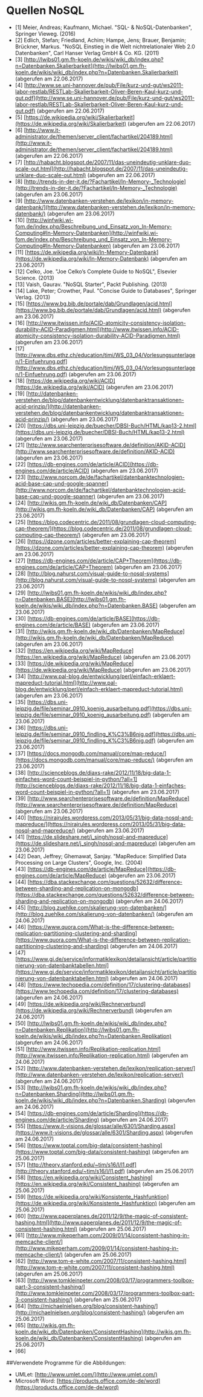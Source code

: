 # Quellen NoSQL

* [1] Meier, Andreas; Kaufmann, Michael. "SQL- & NoSQL-Datenbanken", Springer Vieweg. (2016)  
* [2] Edlich, Stefan; Friedland, Achim; Hampe, Jens; Brauer, Benjamin; Brückner, Markus. "NoSQL Einstieg in die Welt nichtrelationaler Web 2.0 Datenbanken", Carl Hanser Verlag GmbH & Co. KG. (2011)  
* [3] [http://lwibs01.gm.fh-koeln.de/wikis/wiki_db/index.php?n=Datenbanken.Skalierbarkeit](http://lwibs01.gm.fh-koeln.de/wikis/wiki_db/index.php?n=Datenbanken.Skalierbarkeit) (abgerufen am 22.06.2017)  
* [4] [http://www.se.uni-hannover.de/pub/File/kurz-und-gut/ws2011-labor-restlab/RESTLab-Skalierbarkeit-Oliver-Beren-Kaul-kurz-und-gut.pdf](http://www.se.uni-hannover.de/pub/File/kurz-und-gut/ws2011-labor-restlab/RESTLab-Skalierbarkeit-Oliver-Beren-Kaul-kurz-und-gut.pdf) (abgerufen am 22.06.2017)  
* [5] [https://de.wikipedia.org/wiki/Skalierbarkeit](https://de.wikipedia.org/wiki/Skalierbarkeit) (abgerufen am 22.06.2017)  
* [6] [http://www.it-administrator.de/themen/server_client/fachartikel/204189.html](http://www.it-administrator.de/themen/server_client/fachartikel/204189.html) (abgerufen am 22.06.2017)  
* [7] [http://habacht.blogspot.de/2007/11/das-uneindeutig-unklare-duo-scale-out.html](http://habacht.blogspot.de/2007/11/das-uneindeutig-unklare-duo-scale-out.html) (abgerufen am 22.06.2017)  
* [8] [http://trends-in-der-it.de/?Fachartikel/In-Memory-_Technologie](http://trends-in-der-it.de/?Fachartikel/In-Memory-_Technologie) (abgerufen am 23.06.2017) 
* [9] [http://www.datenbanken-verstehen.de/lexikon/in-memory-datenbank/](http://www.datenbanken-verstehen.de/lexikon/in-memory-datenbank/) (abgerufen am 23.06.2017)
* [10] [http://winfwiki.wi-fom.de/index.php/Beschreibung_und_Einsatz_von_In-Memory-Computing#In-Memory-Datenbanken](http://winfwiki.wi-fom.de/index.php/Beschreibung_und_Einsatz_von_In-Memory-Computing#In-Memory-Datenbanken) (abgerufen am 23.06.2017)
* [11] [https://de.wikipedia.org/wiki/In-Memory-Datenbank](https://de.wikipedia.org/wiki/In-Memory-Datenbank) (abgerufen am 23.06.2017)
* [12] Celko, Joe. "Joe Celko’s Complete Guide to NoSQL", Elsevier Science. (2013)
* [13] Vaish, Gaurav. "NoSQL Starter", Packt Publishing. (2013)
* [14] Lake, Peter; Crowther, Paul. "Concise Guide to Databases", Springer Verlag. (2013)
* [15] [https://www.bg.bib.de/portale/dab/Grundlagen/acid.html](https://www.bg.bib.de/portale/dab/Grundlagen/acid.html) (abgerufen am 23.06.2017)
* [16] [http://www.itwissen.info/ACID-atomicity-consistency-isolation-durability-ACID-Paradigmen.html](http://www.itwissen.info/ACID-atomicity-consistency-isolation-durability-ACID-Paradigmen.html) (abgerufen am 23.06.2017)
* [17] [http://www.dbs.ethz.ch/education/timi/WS_03_04/Vorlesungsunterlagen/1-Einfuehrung.pdf](http://www.dbs.ethz.ch/education/timi/WS_03_04/Vorlesungsunterlagen/1-Einfuehrung.pdf) (abgerufen am 23.06.2017)
* [18] [https://de.wikipedia.org/wiki/ACID](https://de.wikipedia.org/wiki/ACID) (abgerufen am 23.06.2017)
* [19] [http://datenbanken-verstehen.de/blog/datenbankentwicklung/datenbanktransaktionen-acid-prinzip/](http://datenbanken-verstehen.de/blog/datenbankentwicklung/datenbanktransaktionen-acid-prinzip/) (abgerufen am 23.06.2017)
* [20] [https://dbs.uni-leipzig.de/buecher/DBSI-Buch/HTML/kap13-2.html](https://dbs.uni-leipzig.de/buecher/DBSI-Buch/HTML/kap13-2.html) (abgerufen am 23.06.2017)
* [21] [http://www.searchenterprisesoftware.de/definition/AKID-ACID](http://www.searchenterprisesoftware.de/definition/AKID-ACID) (abgerufen am 23.06.2017)
* [22] [https://db-engines.com/de/article/ACID](https://db-engines.com/de/article/ACID) (abgerufen am 23.06.2017)
* [23] [http://www.norcom.de/de/fachartikel/datenbanktechnologien-acid-base-cap-und-google-spanner](http://www.norcom.de/de/fachartikel/datenbanktechnologien-acid-base-cap-und-google-spanner) (abgerufen am 23.06.2017)
* [24] [http://wikis.gm.fh-koeln.de/wiki_db/Datenbanken/CAP](http://wikis.gm.fh-koeln.de/wiki_db/Datenbanken/CAP) (abgerufen am 23.06.2017)
* [25] [https://blog.codecentric.de/2011/08/grundlagen-cloud-computing-cap-theorem/](https://blog.codecentric.de/2011/08/grundlagen-cloud-computing-cap-theorem/) (abgerufen am 23.06.2017)
* [26] [https://dzone.com/articles/better-explaining-cap-theorem](https://dzone.com/articles/better-explaining-cap-theorem) (abgerufen am 23.06.2017)
* [27] [https://db-engines.com/de/article/CAP+Theorem](https://db-engines.com/de/article/CAP+Theorem) (abgerufen am 23.06.2017)
* [28] [http://blog.nahurst.com/visual-guide-to-nosql-systems](http://blog.nahurst.com/visual-guide-to-nosql-systems) (abgerufen am 23.06.2017)
* [29] [http://lwibs01.gm.fh-koeln.de/wikis/wiki_db/index.php?n=Datenbanken.BASE](http://lwibs01.gm.fh-koeln.de/wikis/wiki_db/index.php?n=Datenbanken.BASE) (abgerufen am 23.06.2017)
* [30] [https://db-engines.com/de/article/BASE](https://db-engines.com/de/article/BASE) (abgerufen am 23.06.2017)
* [31] [http://wikis.gm.fh-koeln.de/wiki_db/Datenbanken/MapReduce](http://wikis.gm.fh-koeln.de/wiki_db/Datenbanken/MapReduce) (abgerufen am 23.06.2017)
* [32] [https://en.wikipedia.org/wiki/MapReduce](https://en.wikipedia.org/wiki/MapReduce) (abgerufen am 23.06.2017)
* [33] [https://de.wikipedia.org/wiki/MapReduce](https://de.wikipedia.org/wiki/MapReduce) (abgerufen am 23.06.2017)
* [34] [http://www.pal-blog.de/entwicklung/perl/einfach-erklaert-mapreduct-tutorial.html](http://www.pal-blog.de/entwicklung/perl/einfach-erklaert-mapreduct-tutorial.html) (abgerufen am 23.06.2017)
* [35] [https://dbs.uni-leipzig.de/file/seminar_0910_koenig_ausarbeitung.pdf](https://dbs.uni-leipzig.de/file/seminar_0910_koenig_ausarbeitung.pdf) (abgerufen am 23.06.2017)
* [36] [https://dbs.uni-leipzig.de/file/seminar_0910_findling_K%C3%B6nig.pdf](https://dbs.uni-leipzig.de/file/seminar_0910_findling_K%C3%B6nig.pdf) (abgerufen am 23.06.2017) 
* [37] [https://docs.mongodb.com/manual/core/map-reduce/](https://docs.mongodb.com/manual/core/map-reduce/) (abgerufen am 23.06.2017)
* [38] [http://scienceblogs.de/diaxs-rake/2012/11/18/big-data-1-einfaches-word-count-beispiel-in-python/?all=1](http://scienceblogs.de/diaxs-rake/2012/11/18/big-data-1-einfaches-word-count-beispiel-in-python/?all=1) (abgerufen am 23.06.2017)
* [39] [http://www.searchenterprisesoftware.de/definition/MapReduce](http://www.searchenterprisesoftware.de/definition/MapReduce) (abgerufen am 23.06.2017)
* [40] [https://nirajrules.wordpress.com/2013/05/31/big-data-nosql-and-mapreduce/](https://nirajrules.wordpress.com/2013/05/31/big-data-nosql-and-mapreduce/) (abgerufen am 23.06.2017)
* [41] [https://de.slideshare.net/j_singh/nosql-and-mapreduce](https://de.slideshare.net/j_singh/nosql-and-mapreduce) (abgerufen am 23.06.2017)
* [42] Dean, Jeffrey; Ghemawat, Sanjay. "MapReduce: Simplified Data Processing on Large Clusters", Google, Inc. (2004)
* [43] [https://db-engines.com/de/article/MapReduce](https://db-engines.com/de/article/MapReduce) (abgerufen am 23.06.2017)
* [44] [https://dba.stackexchange.com/questions/52632/difference-between-sharding-and-replication-on-mongodb](https://dba.stackexchange.com/questions/52632/difference-between-sharding-and-replication-on-mongodb) (abgerufen am 24.06.2017)
* [45] [http://blog.zuehlke.com/skalierung-von-datenbanken/](http://blog.zuehlke.com/skalierung-von-datenbanken/) (abgerufen am 24.06.2017)
* [46] [https://www.quora.com/What-is-the-difference-between-replication-partitioning-clustering-and-sharding](https://www.quora.com/What-is-the-difference-between-replication-partitioning-clustering-and-sharding) (abgerufen am 24.06.2017)
* [47] [https://www.gi.de/service/informatiklexikon/detailansicht/article/partitionierung-von-datenbanktabellen.html](https://www.gi.de/service/informatiklexikon/detailansicht/article/partitionierung-von-datenbanktabellen.html) (abgerufen am 24.06.2017)
* [48] [https://www.techopedia.com/definition/17/clustering-databases](https://www.techopedia.com/definition/17/clustering-databases) (abgerufen am 24.06.2017)
* [49] [https://de.wikipedia.org/wiki/Rechnerverbund](https://de.wikipedia.org/wiki/Rechnerverbund) (abgerufen am 24.06.2017)
* [50] [http://lwibs01.gm.fh-koeln.de/wikis/wiki_db/index.php?n=Datenbanken.Replikation](http://lwibs01.gm.fh-koeln.de/wikis/wiki_db/index.php?n=Datenbanken.Replikation) (abgerufen am 24.06.2017)
* [51] [http://www.itwissen.info/Replikation-replication.html](http://www.itwissen.info/Replikation-replication.html) (abgerufen am 24.06.2017)
* [52] [http://www.datenbanken-verstehen.de/lexikon/replication-server/](http://www.datenbanken-verstehen.de/lexikon/replication-server/) (abgerufen am 24.06.2017)
* [53] [http://lwibs01.gm.fh-koeln.de/wikis/wiki_db/index.php?n=Datenbanken.Sharding](http://lwibs01.gm.fh-koeln.de/wikis/wiki_db/index.php?n=Datenbanken.Sharding) (abgerufen am 24.06.2017)
* [54] [https://db-engines.com/de/article/Sharding](https://db-engines.com/de/article/Sharding) (abgerufen am 24.06.2017)
* [55] [https://www.it-visions.de/glossar/alle/6301/Sharding.aspx](https://www.it-visions.de/glossar/alle/6301/Sharding.aspx) (abgerufen am 24.06.2017)
* [56] [https://www.toptal.com/big-data/consistent-hashing](https://www.toptal.com/big-data/consistent-hashing) (abgerufen am 25.06.2017)
* [57] [http://theory.stanford.edu/~tim/s16/l/l1.pdf](http://theory.stanford.edu/~tim/s16/l/l1.pdf) (abgerufen am 25.06.2017)
* [58] [https://en.wikipedia.org/wiki/Consistent_hashing](https://en.wikipedia.org/wiki/Consistent_hashing) (abgerufen am 25.06.2017)
* [59] [https://de.wikipedia.org/wiki/Konsistente_Hashfunktion](https://de.wikipedia.org/wiki/Konsistente_Hashfunktion) (abgerufen am 25.06.2017)
* [60] [http://www.paperplanes.de/2011/12/9/the-magic-of-consistent-hashing.html](http://www.paperplanes.de/2011/12/9/the-magic-of-consistent-hashing.html) (abgerufen am 25.06.2017)
* [61] [http://www.mikeperham.com/2009/01/14/consistent-hashing-in-memcache-client/](http://www.mikeperham.com/2009/01/14/consistent-hashing-in-memcache-client/) (abgerufen am 25.06.2017)
* [62] [http://www.tom-e-white.com/2007/11/consistent-hashing.html](http://www.tom-e-white.com/2007/11/consistent-hashing.html) (abgerufen am 25.06.2017)
* [63] [http://www.tomkleinpeter.com/2008/03/17/programmers-toolbox-part-3-consistent-hashing/](http://www.tomkleinpeter.com/2008/03/17/programmers-toolbox-part-3-consistent-hashing/) (abgerufen am 25.06.2017)
* [64] [http://michaelnielsen.org/blog/consistent-hashing/](http://michaelnielsen.org/blog/consistent-hashing/) (abgerufen am 25.06.2017)
* [65] [http://wikis.gm.fh-koeln.de/wiki_db/Datenbanken/ConsistentHashing](http://wikis.gm.fh-koeln.de/wiki_db/Datenbanken/ConsistentHashing) (abgerufen am 25.06.2017)
* [66]

##Verwendete Programme für die Abbildungen:

* UMLet: [http://www.umlet.com/](http://www.umlet.com/)
* Microsoft Word: [https://products.office.com/de-de/word](https://products.office.com/de-de/word)